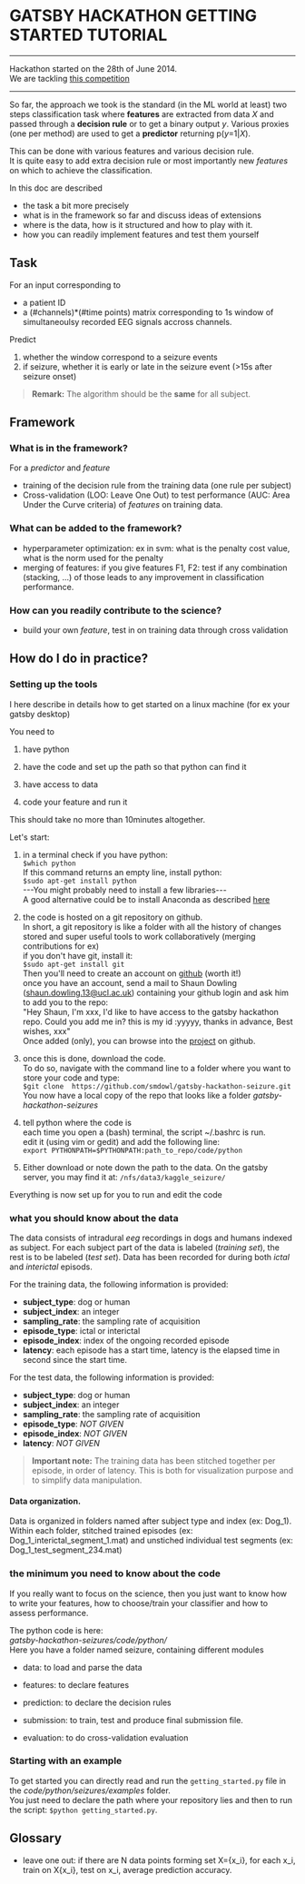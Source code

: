# GATSBY HACKATHON GETTING STARTED TUTORIAL

****************

Hackathon started on the 28th of June 2014.  
We are tackling [this competition](https://www.kaggle.com/c/seizure-detection )  

********************

So far, the approach we took is the standard (in the ML world at least) two steps classification task where **features** are extracted from data _X_ and passed through a **decision rule** or to get a binary output _y_. Various proxies (one per method) are used to get a **predictor** returning p(_y_=1|_X_).

This can be done with various features and various decision rule.  
It is quite easy to add extra decision rule or most importantly new _features_ on which to achieve the classification.

In this doc are described

* the task a bit more precisely
* what is in the framework so far and discuss ideas of extensions
* where is the data, how is it structured and how to play with it.
* how you can readily implement features and test them yourself 


## Task

For an input corresponding to 

* a patient ID
* a (#channels)*(#time points) matrix corresponding to 1s window of simultaneoulsy recorded EEG signals accross channels.

Predict

1. whether the window correspond to a seizure events
2. if seizure, whether it is early or late in the seizure event (>15s after seizure onset)

> **Remark:** The algorithm should be the **same** for all subject.  
 
## Framework

### What is in the framework?
For a _predictor_ and _feature_

* training of the decision rule from the training data (one rule per subject)
* Cross-validation (LOO: Leave One Out) to test performance (AUC: Area Under the Curve criteria) of _features_ on training data.

### What can be added to the framework?

* hyperparameter optimization: ex in svm: what is the penalty cost value, what is the norm used for the penalty
* merging of features: if you give features F1, F2: test if any combination (stacking, ...) of those leads to any improvement in classification performance.

### How can you readily contribute to the science?

* build your own _feature_, test in on training data through cross validation


## How do I do in practice?


### Setting up the tools

I here describe in details how to get started on a linux machine (for ex your gatsby desktop)

You need to

1. have python  

2. have the code and set up the path so that python can find it  

3. have access to data  

4. code your feature and run it  

This should take no more than 10minutes altogether.  

Let's start:  

1. in a terminal check if you have python:  
```$which python```  
If this command returns an empty line, install python:   
```$sudo apt-get install python```  
---You might probably need to install a few libraries---  
A good alternative could be to install Anaconda as described [here](http://www.cs.ucl.ac.uk/scipython/help.html)

2. the code is hosted on a git repository on github.  
In short, a git repository is like a folder with all the history of changes stored and super useful tools to work collaboratively (merging contributions for ex)  
if you don't have git, install it:  
```$sudo apt-get install git```  
Then you'll need to create an account on [github](www.github.com) (worth it!)  
once you have an account, send a mail to Shaun Dowling (shaun.dowling.13@ucl.ac.uk) containing your github login and ask him to add you to the repo:  
"Hey Shaun, I'm xxx, I'd like to have access to the gatsby hackathon repo. Could you add me in? this is my id :yyyyy, thanks in advance, Best wishes, xxx"  
Once added (only), you can browse into the [project](https://github.com/smdowl/gatsby-hackathon-seizure) on github.  

3. once this is done, download the code.  
To do so, navigate with the command line to a folder where you want to store your code and type:  
```$git clone  https://github.com/smdowl/gatsby-hackathon-seizure.git```  
You now have a local copy of the repo that looks like a folder _gatsby-hackathon-seizures_

4. tell python where the code is  
each time you open a (bash) terminal, the script ~/.bashrc is run.  
edit it (using vim or gedit) and add the following line:  
```export PYTHONPATH=$PYTHONPATH:path_to_repo/code/python```

5. Either download or note down the path to the data. On the gatsby server, you may find it at: ```/nfs/data3/kaggle_seizure/```



Everything is now set up for you to run and edit the code

### what you should know about the data

The data consists of intradural _eeg_ recordings in dogs and humans indexed as subject. For each subject part of the data is labeled (_training set_), the rest is to be labeled (_test set_).
Data has been recorded for during both _ictal_ and _interictal_ episods.  

For the training data, the following information is provided:

* **subject_type**: dog or human
* **subject_index**: an integer
* **sampling_rate**: the sampling rate of acquisition
* **episode_type**: ictal or interictal
* **episode_index**: index of the ongoing recorded episode
* **latency**: each episode has a start time, latency is the elapsed time in second since the start time.

For the test data, the following information is provided:

* **subject_type**: dog or human
* **subject_index**: an integer
* **sampling_rate**: the sampling rate of acquisition
* **episode_type**: _NOT GIVEN_
* **episode_index**: _NOT GIVEN_
* **latency**: _NOT GIVEN_

> **Important note:** The training data has been stitched together per episode, in order of latency. This is both for visualization purpose and to simplify data manipulation.

#### Data organization.

Data is organized in folders named after subject type and index (ex: Dog_1). Within each folder, stitched trained episodes (ex: Dog_1_interictal_segment_1.mat) and unstiched individual test segments (ex: Dog_1_test_segment_234.mat)


### the minimum you need to know about the code

If you really want to focus on the science, then you just want to know how to write your features, how to choose/train your classifier and how to assess performance.  

The python code is here:  
_gatsby-hackathon-seizures/code/python/_  
Here you have a folder named seizure, containing different modules

* data:  to load and parse the data

* features: to declare features

* prediction: to declare the decision rules

* submission: to train, test and produce final submission file.

* evaluation: to do cross-validation evaluation

### Starting with an example

To get started you can directly read and run the ```getting_started.py``` file in the _code/python/seizures/examples_ folder.  
You just need to declare the path where your repository lies and then to run the script: ```$python getting_started.py```.


## Glossary

* leave one out: if there are N data points forming set X={x_i}, for each x_i, train on X\{x_i}, test on x_i, average prediction accuracy. 


